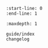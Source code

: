 ```{include} ../README.md
:start-line: 0
:end-line: 1
```

```{toctree}
:maxdepth: 1

guide/index
changelog
```
